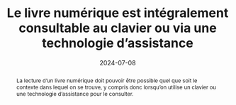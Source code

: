 ---
title: "Le livre numérique est intégralement consultable au clavier ou via une technologie d’assistance"
abstract: "La lecture d’un livre numérique doit pouvoir être possible quel que soit le contexte dans lequel on se trouve, y compris donc lorsqu’on utilise un clavier ou une technologie d’assistance pour le consulter."
categories: 
    - "structure et code"
agrege: O4161-E053
opquast: '4 161'
indiceebook: '053'
description: "Règle n°53"
before: "052"
weight: "53"
after: "054"
actif: '1'
layout: rules
date: 2024-07-08
tags: 
    - "Accessibilité"
    - "Utilisabilité"
objectif: 
    - "Permettre la consultation d’un livre numérique indépendamment du périphérique d'entrée"
    - "Améliorer l’accessibilité des contenus aux personnes handicapées."
Meo: 
    - "Fournir un moyen d’accès alternatif pour les éléments interactifs (liens, boutons…) n’utilisant pas les modes d’interaction par défaut"
Controle: 
    - "Vérifier que les éléments interactifs sont utilisables au clavier"
epubcheck: 
ace: 
humancheck: true
ReadiumGoToolkit: 
Source: 
    - "Opquast"
Referentiel: 
    - "EPUB 3 Overview - Reading order&nbsp;: https://w3c.github.io/epub-specs/epub33/overview/#sec-nav"
    - "[Web Content Accessibility Guidelines (WCAG) Keyboard Accessible ](https://www.w3.org/Translations/WCAG22-fr/#keyboard-accessible)"
steps: 
    - "Production numérique"
pertinence: "la part d’ebooks trade avec interactions (hyperliens exclus) est infime"
---